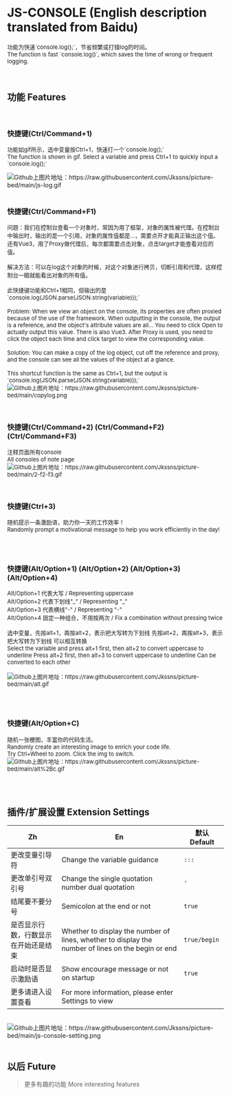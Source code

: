 # JS-CONSOLE (English description translated from Baidu)
<p style="font-size: 13px;">
	功能为快速`console.log();`，节省频繁或打错log的时间。
	<br>
	The function is fast `console.log()`, which saves the time of wrong or frequent logging.
</p>
<br>

## 功能 Features
<br>

### 快捷键(Ctrl/Command+1)
<p style="font-size: 13px;">
	功能如gif所示，选中变量按Ctrl+1，快速打一个`console.log();`
	<br>
	The function is shown in gif. Select a variable and press Ctrl+1 to quickly input a `console.log();`
</p>
<img src="https://jkssns.oss-cn-hangzhou.aliyuncs.com/images/js-log/js-log.gif" alt="Github上图片地址：https://raw.githubusercontent.com/Jkssns/picture-bed/main/js-log.gif">
<br>
<br>

### 快捷键(Ctrl/Command+F1)
<p style="font-size: 13px;">
	问题：我们在控制台查看一个对象时，常因为用了框架，对象的属性被代理。在控制台中输出时，输出的是一个引用，对象的属性值都是...，需要点开才能真正输出这个值。还有Vue3，用了Proxy做代理后，每次都需要点击对象，点击target才能查看对应的值。
	<br>
	<br>
	解决方法：可以在log这个对象的时候，对这个对象进行拷贝，切断引用和代理，这样控制台一眼就能看出对象的所有值。
	<br>
	<br>
	此快捷键功能和Ctrl+1相同，但输出的是`console.log(JSON.parse(JSON.string(variable)));`
	<br>
	<br>
	Problem: When we view an object on the console, its properties are often proxied because of the use of the framework. When outputting in the console, the output is a reference, and the object's attribute values are all... You need to click Open to actually output this value. There is also Vue3. After Proxy is used, you need to click the object each time and click target to view the corresponding value.
	<br>
	<br>
	Solution: You can make a copy of the log object, cut off the reference and proxy, and the console can see all the values of the object at a glance.
	<br>
	<br>
	This shortcut function is the same as Ctrl+1, but the output is `console.log(JSON.parse(JSON.string(variable)));`</ span>
	<br>
	<img src="https://jkssns.oss-cn-hangzhou.aliyuncs.com/images/js-log/copylog.png" alt="Github上图片地址：https://raw.githubusercontent.com/Jkssns/picture-bed/main/copylog.png">
</p>
<br>

### 快捷键(Ctrl/Command+2) (Ctrl/Command+F2) (Ctrl/Command+F3)
<p style="font-size: 13px;">
	注释页面所有console
	<br>
	All consoles of note page
	<img src="https://jkssns.oss-cn-hangzhou.aliyuncs.com/images/js-log/2-f2-f3.gif" alt="Github上图片地址：https://raw.githubusercontent.com/Jkssns/picture-bed/main/2-f2-f3.gif">
</p>
<br>

### 快捷键(Ctrl+3)
<p style="font-size: 13px;">
	随机提示一条激励语，助力你一天的工作效率！
	<br>
	Randomly prompt a motivational message to help you work efficiently in the day!
</p>
<br>
<br>

### 快捷键(Alt/Option+1) (Alt/Option+2) (Alt/Option+3) (Alt/Option+4)
<p style="font-size: 13px;">
	Alt/Option+1 代表大写 / Representing uppercase
	<br>
	Alt/Option+2 代表下划线"_" / Representing "_"
	<br>
	Alt/Option+3 代表横线"-" / Representing "-" 
	<br>
	Alt/Option+4 固定一种组合，不用按两次 / Fix a combination without pressing twice
	<br>
	<br>
	选中变量，先按alt+1，再按alt+2，表示把大写转为下划线
	先按alt+2，再按alt+3，表示把大写转为下划线
	可以相互转换
	<br>
	Select the variable and press alt+1 first, then alt+2 to convert uppercase to underline
	Press alt+2 first, then alt+3 to convert uppercase to underline
	Can be converted to each other
	<br>
	<br>
	<img src="https://jkssns.oss-cn-hangzhou.aliyuncs.com/images/js-log/alt.gif" alt="Github上图片地址：https://raw.githubusercontent.com/Jkssns/picture-bed/main/alt.gif">
</p>
<br>
<br>


### 快捷键(Alt/Option+C) 

<p style="font-size: 13px;">
	随机一张梗图，丰富你的代码生活。
	<br>
	Randomly create an interesting image to enrich your code life.
	<br>
	Try Ctrl+Wheel to zoom. Click the img to switch.
	<br>
	<img src="https://jkssns.oss-cn-hangzhou.aliyuncs.com/images/js-log/alt%2Bc.gif" alt="Github上图片地址：https://raw.githubusercontent.com/Jkssns/picture-bed/main/alt%2Bc.gif">
</p>
<br>
<br>

## 插件/扩展设置 Extension Settings

|  Zh   | En  | 默认 Default |
|  ----  | ----  | ----  | 
| 更改变量引导符  | Change the variable guidance | `:::` |
| 更改单引号双引号  | Change the single quotation number dual quotation | `'` |
| 结尾要不要分号 | Semicolon at the end or not | `true` |
| 是否显示行数，行数显示在开始还是结束 | Whether to display the number of lines, whether to display the number of lines on the begin or end | `true/begin` |
| 启动时是否显示激励语 | Show encourage message or not on startup | `true` |
|更多请进入设置查看 |For more information, please enter Settings to view|
<br>

<img src="https://jkssns.oss-cn-hangzhou.aliyuncs.com/images/js-log/js-console-setting.png" alt="Github上图片地址：https://raw.githubusercontent.com/Jkssns/picture-bed/main/js-console-setting.png">
<br>
<br>

## 以后 Future

> 更多有趣的功能 
More interesting features





